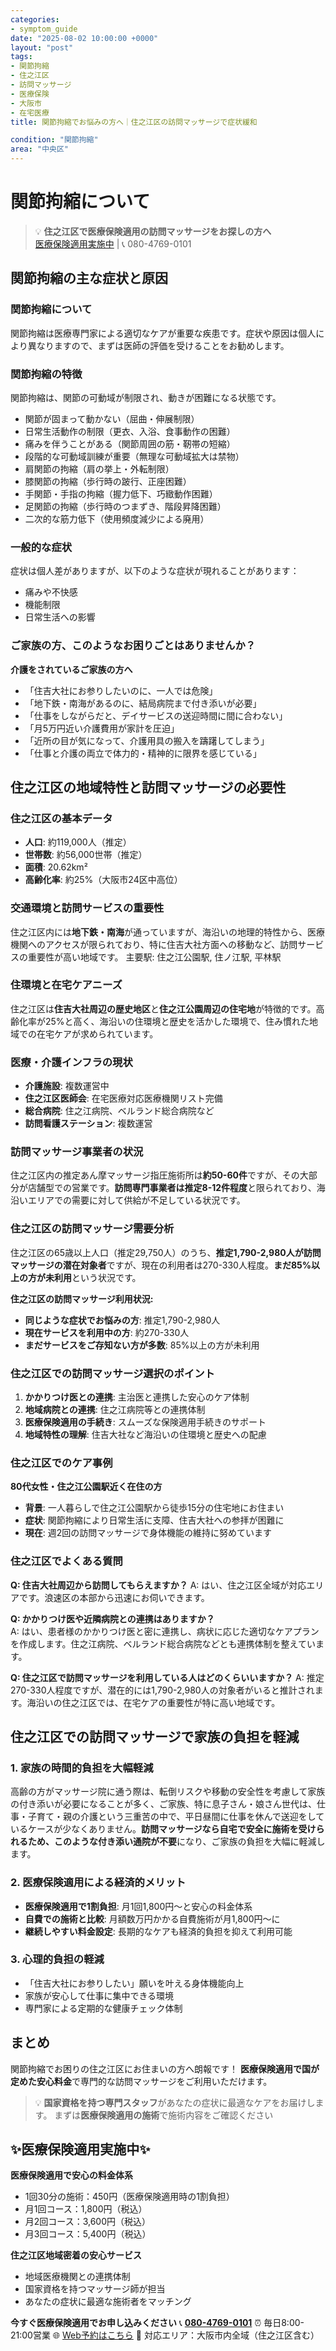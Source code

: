 ```yaml
---
categories:
- symptom_guide
date: "2025-08-02 10:00:00 +0000"
layout: "post"
tags:
- 関節拘縮
- 住之江区
- 訪問マッサージ
- 医療保険
- 大阪市
- 在宅医療
title: 関節拘縮でお悩みの方へ｜住之江区の訪問マッサージで症状緩和

condition: "関節拘縮"
area: "中央区"
---
```



# 関節拘縮について

> 💡 **住之江区で医療保険適用の訪問マッサージをお探しの方へ**  
> [医療保険適用実施中](https://peraichi.com/landing_pages/view/himawari-massage/) | 📞 080-4769-0101

## 関節拘縮の主な症状と原因

### 関節拘縮について
関節拘縮は医療専門家による適切なケアが重要な疾患です。症状や原因は個人により異なりますので、まずは医師の評価を受けることをお勧めします。

### 関節拘縮の特徴
関節拘縮は、関節の可動域が制限され、動きが困難になる状態です。
- 関節が固まって動かない（屈曲・伸展制限）
- 日常生活動作の制限（更衣、入浴、食事動作の困難）
- 痛みを伴うことがある（関節周囲の筋・靭帯の短縮）
- 段階的な可動域訓練が重要（無理な可動域拡大は禁物）
- 肩関節の拘縮（肩の挙上・外転制限）
- 膝関節の拘縮（歩行時の跛行、正座困難）
- 手関節・手指の拘縮（握力低下、巧緻動作困難）
- 足関節の拘縮（歩行時のつまずき、階段昇降困難）
- 二次的な筋力低下（使用頻度減少による廃用）

### 一般的な症状
症状は個人差がありますが、以下のような症状が現れることがあります：
- 痛みや不快感
- 機能制限
- 日常生活への影響

### ご家族の方、このようなお困りごとはありませんか？
**介護をされているご家族の方へ**
- 「住吉大社にお参りしたいのに、一人では危険」
- 「地下鉄・南海があるのに、結局病院まで付き添いが必要」
- 「仕事をしながらだと、デイサービスの送迎時間に間に合わない」
- 「月5万円近い介護費用が家計を圧迫」
- 「近所の目が気になって、介護用具の搬入を躊躇してしまう」
- 「仕事と介護の両立で体力的・精神的に限界を感じている」

## 住之江区の地域特性と訪問マッサージの必要性

### 住之江区の基本データ
- **人口**: 約119,000人（推定）
- **世帯数**: 約56,000世帯（推定）
- **面積**: 20.62km²
- **高齢化率**: 約25%（大阪市24区中高位）

### 交通環境と訪問サービスの重要性
住之江区内には**地下鉄・南海**が通っていますが、海沿いの地理的特性から、医療機関へのアクセスが限られており、特に住吉大社方面への移動など、訪問サービスの重要性が高い地域です。
主要駅: 住之江公園駅, 住ノ江駅, 平林駅

### 住環境と在宅ケアニーズ
住之江区は**住吉大社周辺の歴史地区**と**住之江公園周辺の住宅地**が特徴的です。高齢化率が25%と高く、海沿いの住環境と歴史を活かした環境で、住み慣れた地域での在宅ケアが求められています。

### 医療・介護インフラの現状
- **介護施設**: 複数運営中
- **住之江区医師会**: 在宅医療対応医療機関リスト完備
- **総合病院**: 住之江病院、ベルランド総合病院など
- **訪問看護ステーション**: 複数運営

### 訪問マッサージ事業者の状況
住之江区内の推定あん摩マッサージ指圧施術所は**約50-60件**ですが、その大部分が店舗型での営業です。**訪問専門事業者は推定8-12件程度**と限られており、海沿いエリアでの需要に対して供給が不足している状況です。

### 住之江区の訪問マッサージ需要分析
住之江区の65歳以上人口（推定29,750人）のうち、**推定1,790-2,980人が訪問マッサージの潜在対象者**ですが、現在の利用者は270-330人程度。**まだ85%以上の方が未利用**という状況です。

**住之江区の訪問マッサージ利用状況:**
- **同じような症状でお悩みの方**: 推定1,790-2,980人
- **現在サービスを利用中の方**: 約270-330人  
- **まだサービスをご存知ない方が多数**: 85%以上の方が未利用

### 住之江区での訪問マッサージ選択のポイント
1. **かかりつけ医との連携**: 主治医と連携した安心のケア体制
2. **地域病院との連携**: 住之江病院等との連携体制
3. **医療保険適用の手続き**: スムーズな保険適用手続きのサポート
4. **地域特性の理解**: 住吉大社など海沿いの住環境と歴史への配慮

### 住之江区でのケア事例
**80代女性・住之江公園駅近く在住の方**
- **背景**: 一人暮らしで住之江公園駅から徒歩15分の住宅地にお住まい
- **症状**: 関節拘縮により日常生活に支障、住吉大社への参拝が困難に
- **現在**: 週2回の訪問マッサージで身体機能の維持に努めています

### 住之江区でよくある質問
**Q: 住吉大社周辺から訪問してもらえますか？**
A: はい、住之江区全域が対応エリアです。浪速区の本部から迅速にお伺いできます。

**Q: かかりつけ医や近隣病院との連携はありますか？**  
A: はい、患者様のかかりつけ医と密に連携し、病状に応じた適切なケアプランを作成します。住之江病院、ベルランド総合病院などとも連携体制を整えています。

**Q: 住之江区で訪問マッサージを利用している人はどのくらいいますか？**
A: 推定270-330人程度ですが、潜在的には1,790-2,980人の対象者がいると推計されます。海沿いの住之江区では、在宅ケアの重要性が特に高い地域です。

## 住之江区での訪問マッサージで家族の負担を軽減

### 1. 家族の時間的負担を大幅軽減
高齢の方がマッサージ院に通う際は、転倒リスクや移動の安全性を考慮して家族の付き添いが必要になることが多く、ご家族、特に息子さん・娘さん世代は、仕事・子育て・親の介護という三重苦の中で、平日昼間に仕事を休んで送迎をしているケースが少なくありません。**訪問マッサージなら自宅で安全に施術を受けられるため、このような付き添い通院が不要**になり、ご家族の負担を大幅に軽減します。

### 2. 医療保険適用による経済的メリット
- **医療保険適用で1割負担**: 月1回1,800円～と安心の料金体系
- **自費での施術と比較**: 月額数万円かかる自費施術が月1,800円～に
- **継続しやすい料金設定**: 長期的なケアも経済的負担を抑えて利用可能

### 3. 心理的負担の軽減
- 「住吉大社にお参りしたい」願いを叶える身体機能向上
- 家族が安心して仕事に集中できる環境
- 専門家による定期的な健康チェック体制

## まとめ
関節拘縮でお困りの住之江区にお住まいの方へ朗報です！
**医療保険適用で国が定めた安心料金**で専門的な訪問マッサージをご利用いただけます。

> 💡 **国家資格を持つ専門スタッフ**があなたの症状に最適なケアをお届けします。
> まずは**医療保険適用の施術**で施術内容をご確認ください

## ✨医療保険適用実施中✨

**医療保険適用で安心の料金体系**
- 1回30分の施術：450円（医療保険適用時の1割負担）
- 月1回コース：1,800円（税込）
- 月2回コース：3,600円（税込）
- 月3回コース：5,400円（税込）

**住之江区地域密着の安心サービス**
- 地域医療機関との連携体制
- 国家資格を持つマッサージ師が担当
- あなたの症状に最適な施術者をマッチング

**今すぐ医療保険適用でお申し込みください**
📞 **[080-4769-0101](tel:080-4769-0101)**
⏰ 毎日8:00-21:00営業
🌐 [Web予約はこちら](https://peraichi.com/landing_pages/view/himawari-massage/)
📍 対応エリア：大阪市内全域（住之江区含む）
